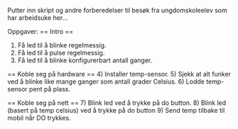 Putter inn skript og andre forberedelser til besøk fra ungdomskoleelev som har arbeidsuke her...

Oppgaver: 
== Intro ==
1) Få led til å blinke regelmessig.
2) Få led til å pulse regelmessig.
3) Få led til å blinke konfigurerbart antall ganger.

== Koble seg på hardware ==
4) Installer temp-sensor.
5) Sjekk at alt funker ved å blinke like mange ganger som antall grader Celsius.
6) Lodde temp-sensor pent på plass.

== Koble seg på nett ==
7) Blink led ved å trykke på do button.
8) Blink led (basert på temp celsius) ved å trykke på do button
9) Send temp tilbake til mobil når DO  trykkes.
